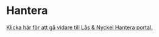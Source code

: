 # Hantera

[Klicka här för att gå vidare till Lås & Nyckel Hantera portal.](http://brfstyrmannen.dyndns.org/Hantera)

